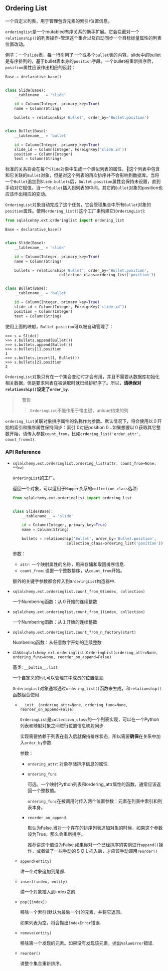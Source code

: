 ## Ordering List

一个自定义列表，用于管理包含元素的索引/位置信息。

`orderinglist`是一个mutabled有序关系的助手扩展。它会拦截对一个`relationship()`的列表操作-管理这个集合以及自动同步一个目标标量属性的列表位置改动。

例子：一个`slide`表，每一行引用了一个或多个`bullet`表的内容。slide中的bullet是有序排列的，基于bullet表本身的`position`字段。一个bullet被重新排序后，`position`属性应该作出相应的反射：

```python
Base = declarative_base()


class Slide(Base):
    __tablename__ = 'slide'

    id = Column(Integer, primary_key=True)
    name = Column(String)

    bullets = relationship('Bullet', order_by='Bullet.position')


class Bullet(Base):
    __tablename__ = 'bullet'

    id = Column(Integer, priamry_key=True)
    slide_id = Column(Integer, ForeignKey('slide.id'))
    position = Column(Integer)
    text = Column(String)
```

标准的关系将会在每个`Slide`对象中生成一个类似列表的属性，这个列表中包含和它关联的`Bullet`对象，但是对这个列表的再次排序并不会影响到数据库。当将一个`Bullet`追加到`Slide.bullets`后，`Bullet.position`属性会保持未设置，直到手动对它赋值。当一个`Bullet`插入到列表的中间，其它的`Bullet`对象的position也应该作出相应的变动。

`OrderingList`对象自动完成了这个任务，它会管理集合中所有`Bullet`对象的`position`属性。使用`ordering_list()`这个工厂来构建它(`OrderingList`):

```python
from sqlalcehmy.ext.orderinglist import ordering_list

Base = declarative_base()


class Slide(Base):
    __tablename__ = 'slide'

    id = Column(Integer, primary_key=True)
    name = Column(String)

    bullets = relationship('Bullet', order_by='Bullet.position',
                        collection_class=ordering_list('position'))


class Bullet(Base):
    __tablename__ = 'bullet'

    id = Column(Integer, primary_key=True)
    slide_id = Column(Integer, ForeignKey('slide.id'))
    position = Column(Integer)
    text = Column(String)
```

使用上面的映射，`Bullet.position`可以被自动管理了：

```pythons
>>> s = Slide()
>>> s.bullets.append(Bullet())
>>> s.bullets.append(Bullet())
>>> s.bullets[1].position
1
>>> s.bullets.insert(1, Bullet())
>>> s.bullets[2].position
2
```

`OrderingList`对象只有在一个集合变动时才会有用，并且不需要从数据库初始化相关数据，但是要求列表在被读取时就已经排好序了。所以，**请确保对`relationship()`设定了`order_by`**.

>　警告
>
>> `OrderingList`不能作用于带主键，unique约束的列

`ordering_list`关联对象排序属性的名称作为参数。默认情况下，将会使用以０开始的索引和排序属性保持同步：索引 0对应position 0...如果想要以０获取其它整数开始，请传入参数`count_from`，比如`ordering_list('order_attr', count_from=1)`.

### API Reference

- `sqlalchemy.ext.orderinglist.ordering_list(attr, count_from=None, **kw)`

    `OrderingList`的工厂。

    返回一个对象，可以适用于`Mapper`关系的`collection_class`选项:

    ```python
    from sqlalchemy.ext.orderinglist import ordering_list


    class Slide(Base):
        __tablename__ = 'slide'

        id = Column(Integer, primary_key=True)
        name = Column(String)

        bullets = relationship('Bullet', order_by='Bullet.position',
                            collection_class=ordering_list('position'))
    ```

    参数：

    - `attr`: 一个映射属性的名称，用来存储和取回排序信息.
    - `count_from`: 设置一个整数排序，从`count_from`开始。

    额外的关键字参数都会传入到`OrderingList`构造器中.

- `sqlalchemy.ext.orderinglist.count_from_0(index, collection)`

    一个Numbering函数：从０开始的连续整数

- `sqlalchemy.ext.orderinglist.count_from_1(index, collection)`

    一个Numbering函数：从１开始的连续整数

- `sqlalchemy.ext.orderinglist.count_from_n_factory(start)`

    Numbering函数：从任意数字开始的连续整数

- class`sqlalchemy.ext.orderinglist.OrderingList(ordering_attr=None, ordering_func=None, reorder_on_append=False)`

    基类: `__bultin__.list`

    一个自定义的list,可以管理其中成员的位置信息.

    `OrderingList`对象通常通过`ordering_list()`函数来生成，和`relationship()`函数组合使用.

    - `__init__(ordering_attr=None, ordering_func=None, reorder_on_append=False)`

        `OrderingList`是`collection_class`的一个列表实现，可以在一个Python列表和映射对象之间进行位置信息映射同步.
        
        实现需要依赖于列表在载入后就保持排序状态，所以需要**确保**在关系中加入`order_by`参数.

        参数：

        - `ordering_attr`: 对象存储排序信息的属性.
        - `ordering_func`

            可选。一个映射Python列表和ordering_attr属性的函数。通常应该返回一个整数值。

            `ordering_func`在被调用时传入两个位置参数：元素在列表中索引和列表本身。

        - `reorder_on_append`

            默认为False.当对一个存在的排序列表追加对象的时候，如果这个参数设为True，那么会重新排序。

            推荐讲这个值设为False.如果你对一个已经排序的实例进行`append()`操作，或者做了一些手动的ＳＱＬ插入后，才应该手动调用`reorder()`

    - `append(entity)`

        讲一个对象追加到尾部.

    - `insert(index, entity)`

        讲一个对象插入到index之前.

    - `pop([index])`

        移除一个索引(默认为最后一个)的元素，并将它返回。

        如果列表为空，将会抛出`IndexError`错误.

    - `remove(entity)`

        移除第一个发现的元素。如果没有发现该元素，抛出`ValueError`错误.

    - `reorder()`

        讲整个集合重新排序。

        